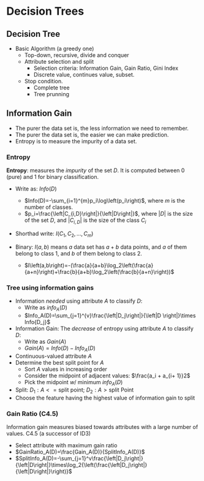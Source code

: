 # Decision Trees

## Decision Tree

* Basic Algorithm (a greedy one)
  * Top-down, recursive, divide and conquer
  * Attribute selection and split
    * Selection criteria: Information Gain, Gain Ratio, Gini Index
    * Discrete value, continues value, subset.
  * Stop condition.
    * Complete tree
    * Tree prunning

## Information Gain

* The purer the data set is, the less information we need to remember.
* The purer the data set is, the easier we can make prediction.
* Entropy is to measure the impurity of a data set.

### Entropy

**Entropy**: measures the *impurity* of the set $D$. It is computed between $0$ (pure) and $1$ for binary classification.

* Write as: $Info(D)$
  * $Info(D)=-\sum_{i=1}^{m}p_i\log\left(p_i\right)$, where $m$ is the number of classes.
  * $p_i=\frac{\left|C_{i,D}\right|}{\left|D\right|}$, where $\left|D\right|$ is the size of the set $D$, and $\left|C_{i,D}\right|$ is the size of the class $C_i$
* Shorthad write: $I\left(C_1,C_2,\dots,C_m\right)$

* Binary: $I(a, b)$ means $a$ data set has $a+b$ data points, and $a$ of them belong to class 1, and $b$ of them belong to class 2.
  * $I\left(a,b\right)=-(\frac{a}{a+b}\log_2\left(\frac{a}{a+n}\right)+\frac{b}{a+b}\log_2\left(\frac{b}{a+n}\right))$

### Tree using information gains

* Information *needed* using attribute $A$ to classify $D$:
  * Write as $info_A(D)$
  * $Info_A(D)=\sum_{j=1}^{v}\frac{\left|D_j\right|}{\left|D \right|}\times Info{D_j}$
* Information Gain: The *decrease* of
entropy using attribute $A$ to classify $D$:
  * Write as $Gain(A)$
  * $Gain(A)=Info(D)-Info_A(D)$
* Continuous-valued attribute $A$
* Determine the best split point for $A$
  * Sort $A$ values in increasing order
  * Consider the midpoint of adjacent values: $\frac{a_i + a_{i+ 1}}2$
  * Pick the midpoint $w/$ minimum $info_A(D)$
* Split: $D_1: A <= \text{split point; } D_2: A > \text{split Point}$
* Choose the feature having the highest value of
information gain to split

### Gain Ratio (C4.5)

Information gain measures biased towards attributes with a large number of values.
C4.5 (a successor of ID3)

* Select attribute with maximum gain ratio
* $GainRatio_A(D)=\frac{Gain_A(D)}{SplitInfo_A(D)}$
* $SplitInfo_A(D)=-\sum_{j=1}^v\frac{\left|D_j\right|}{\left|D\right|}\times\log_2{\left(\frac{\left|D_j\right|}{\left|D\right|}\right)}$
